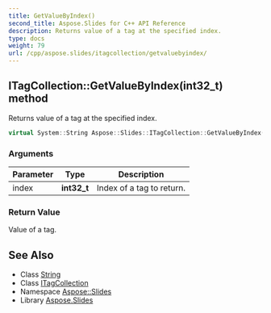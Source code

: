 ```yaml
---
title: GetValueByIndex()
second_title: Aspose.Slides for C++ API Reference
description: Returns value of a tag at the specified index.
type: docs
weight: 79
url: /cpp/aspose.slides/itagcollection/getvaluebyindex/
---
```

## ITagCollection::GetValueByIndex(int32_t) method


Returns value of a tag at the specified index.

```cpp
virtual System::String Aspose::Slides::ITagCollection::GetValueByIndex(int32_t index)=0
```


### Arguments

| Parameter | Type | Description |
| --- | --- | --- |
| index | **int32_t** | Index of a tag to return. |

### Return Value

Value of a tag.

## See Also

* Class [String](../../system/string/)
* Class [ITagCollection](./)
* Namespace [Aspose::Slides](../)
* Library [Aspose.Slides](../../)